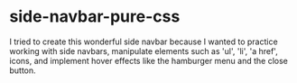 # side-navbar-pure-css
I tried to create this wonderful side navbar because I wanted to practice working with side navbars, manipulate elements such as 'ul', 'li', 'a href', icons, and implement hover effects like the hamburger menu and the close button.
